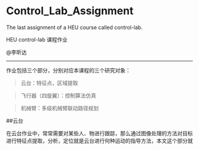 # Control_Lab_Assignment

The last assignment of a HEU course called control-lab.

HEU control-lab 课程作业

@李昕达

----

作业包括三个部分，分别对应本课程的三个研究对象：

>云台：特征点，区域提取

>飞行器（四旋翼）：控制算法仿真

>机械臂：多级机械臂联动路径规划

##云台

在云台作业中，常常需要对某些人、物进行跟踪，那么通过图像处理的方法对目标进行特征点提取，分析，定位就是云台进行何种运动的指导方法，本文这个部分就